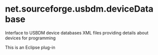 # net.sourceforge.usbdm.deviceDatabase
Interface to USBDM device databases 
XML files providing details about devices for programming

This is an Eclipse plug-in
